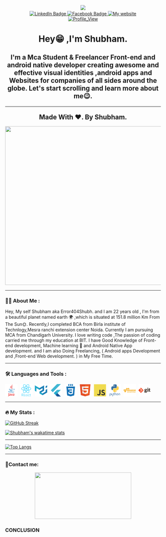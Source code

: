 <div id="header" align="center">
  <img src="https://media.giphy.com/media/M9gbBd9nbDrOTu1Mqx/giphy.gif" width="100"/>
</div>


<div id="badges" align = "center">
  <a href="https://www.linkedin.com/in/shubham-singh-rajput-060b99152/">
    <img src="https://img.shields.io/badge/LinkedIn-blue?style=for-the-badge&logo=linkedin&logoColor=white" alt="LinkedIn Badge"/>
  </a>
  <a href="">
    <img src="https://img.shields.io/badge/Facebook-blue?style=for-the-badge&logo=facebook&logoColor=white" alt="Facebook Badge"/>
  </a>
  <a href="https://www.facebook.com/shubham.Kingwar">
    <img src="https://img.shields.io/badge/Personal_website-pink?style=for-the-badge" alt="My website"/>
  </a>
  <br>
  <center>
  <a href = "https://komarev.com/ghpvc/?username=Error404Shubh">
  <img src="https://komarev.com/ghpvc/?username=Error404Shubh&style=flat-square&color=blue" alt="Profile_View"/>
  </a>
  </center>
</div>

<h1 align ="center" color ="White" font = "opensans-bold">
   Hey😁 ,I'm Shubham.
</h1>
<h2 align = "center" color: "White" background-color = "lightcolor"  border-radius: "6px">
I'm a Mca Student &amp; Freelancer Front-end and android native developer 
creating awesome and effective visual identities ,android apps and Websites
 for companies of all sides around the globe. 
  Let's start scrolling and learn more about me😉.
  <br><hr><center>
Made With ❤️. By Shubham.</center>
</h2>

<div align="center">
  <img src = "https://media.giphy.com/media/UDclWKlmfmq7twI3iJ/giphy.gif"  width="600" height="512"/>
</div>

<hr>

### :man_technologist: About Me :
  Hey, My self Shubham aka Error404Shubh. and I am 22 years old , I'm from a beautiful planet named earth 🌍 ,which is situated at 151.8 million Km From The Sun🌞.     Recently,I completed BCA from Birla institute of Technlogy,Mesra ranchi extension center Noida. Currently I am pursuing MCA from Chandigarh University.
I love writing code ,The passion of coding carried me through my education at BIT. I have Good Knowledge of Front-end development, Machine learning 🤖 and Android Native App development. and I am also Doing Freelancing, ( Android apps Development and ,Front-end Web development. ) in My Free Time.

<hr>
   
### :hammer_and_wrench: Languages and Tools :
  <img src="https://github.com/devicons/devicon/blob/master/icons/java/java-original-wordmark.svg" title="Java" alt="Java" width="40" height="40"/>&nbsp;
  <img src="https://github.com/devicons/devicon/blob/master/icons/react/react-original-wordmark.svg" title="React" alt="React" width="40" height="40"/>&nbsp;
  <img src="https://github.com/devicons/devicon/blob/master/icons/materialui/materialui-original.svg" title="Material UI" alt="Material UI" width="40" height="40"/>&nbsp;
  <img src="https://github.com/devicons/devicon/blob/master/icons/flutter/flutter-original.svg" title="Flutter" alt="Flutter" width="40" height="40"/>&nbsp;
  <img src="https://github.com/devicons/devicon/blob/master/icons/css3/css3-plain-wordmark.svg"  title="CSS3" alt="CSS" width="40" height="40"/>&nbsp;
  <img src="https://github.com/devicons/devicon/blob/master/icons/html5/html5-original.svg" title="HTML5" alt="HTML" width="40" height="40"/>&nbsp;
  <img src="https://github.com/devicons/devicon/blob/master/icons/javascript/javascript-original.svg" title="JavaScript" alt="JavaScript" width="40" height="40"/>&nbsp;
  <img src="https://github.com/devicons/devicon/blob/master/icons/python/python-original-wordmark.svg" title="Python" alt="Python" width="40" height="40"/>&nbsp;
  <img src="https://github.com/devicons/devicon/blob/master/icons/amazonwebservices/amazonwebservices-plain-wordmark.svg" title="AWS" alt="AWS" width="40" height="40"/>&nbsp;
  <img src="https://github.com/devicons/devicon/blob/master/icons/git/git-original-wordmark.svg" title="Git" alt="Git" width="40" height="40"/>
</div>
<hr>


### :fire: My Stats :

[![GitHub Streak](http://github-readme-streak-stats.herokuapp.com?user=Error404Shubh&hide_border=true&background=AEABD7)](https://git.io/streak-stats)

<!-- <hr>

![Shubham's GitHub stats](https://github-readme-stats.vercel.app/api?username=Error404Shubh&show_icons=true&theme=merko)
<hr> -->

[![Shubham's wakatime stats](https://github-readme-stats.vercel.app/api/wakatime?username=willianrod)](https://github.com/Error404Shubh/github-readme-stats)

<hr>

[![Top Langs](https://github-readme-stats.vercel.app/api/top-langs/?username=Error404Shubh&layout=compact&theme=vision-friendly-dark)](https://github.com/anuraghazra/github-readme-stats)

<hr>

### 📝Contact me:

   <div align="center">   
     <img src="https://media.giphy.com/media/hHjOpLaawe5rvWvcTn/giphy.gif" width="312" height="150"/>
    </div>
    
  ### CONCLUSION
  
